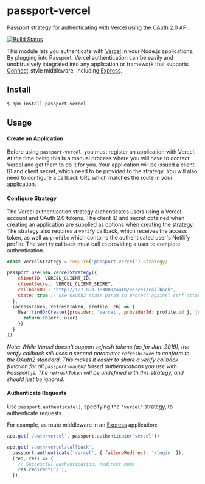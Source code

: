 # passport-vercel
[Passport](http://passportjs.org/) strategy for authenticating with
[Vercel](https://vercel.com/) using the OAuth 2.0 API.
 
[![Build Status](https://travis-ci.com/skogsmaskin/passport-vercel.svg?branch=master)](https://travis-ci.com/skogsmaskin/passport-vercel)

This module lets you authenticate with [Vercel](https://vercel.com/) in your Node.js applications.
By plugging into Passport, Vercel authentication can be easily and
unobtrusively integrated into any application or framework that supports
[Connect](http://www.senchalabs.org/connect/)-style middleware, including
[Express](http://expressjs.com/).


## Install

```bash
$ npm install passport-vercel
```

## Usage

#### Create an Application

Before using `passport-vercel`, you must register an application with Vercel.
At the time being this is a manual process where you will have to contact Vercel and get them to do it for you. Your application will be issued a client ID and client secret, which need to be provided to the strategy. You will also need to configure a callback URL which matches the route in your application.

#### Configure Strategy

The Vercel authentication strategy authenticates users using a Vercel account
and OAuth 2.0 tokens. The client ID and secret obtained when creating an
application are supplied as options when creating the strategy. The strategy
also requires a `verify` callback, which receives the access token, as well as 
`profile` which contains the authenticated user's Netilify profile. 
The `verify` callback must call `cb` providing a user to complete authentication.

```js
const VercelStrategy = require('passport-vercel').Strategy;

passport.use(new VercelStrategy({
    clientID: VERCEL_CLIENT_ID,
    clientSecret: VERCEL_CLIENT_SECRET,
    callbackURL: "http://127.0.0.1:3000/auth/vercel/callback",
    state: true // use OAuth2 state param to protect against csrf attacks (requries express-session)
  },
  (accessToken, refreshToken, profile, cb) => {
    User.findOrCreate({provider: 'vercel', providerId: profile.id }, (err, user) => {
      return cb(err, user)
    })
  }
))
```

*Note: While Vercel doesn't support refresh tokens (as for Jan. 2019),
the verify callback still uses a second parameter `refreshToken` to conform
to the OAuth2 standard. This makes it easier to  share a verify callback function
for all `passport-oauth2` based authentications you use with Passport.js.
The `refreshToken` will be undefined with this strategy, and should just be ignored.*

#### Authenticate Requests

Use `passport.authenticate()`, specifying the `'vercel'` strategy, to
authenticate requests.

For example, as route middleware in an [Express](http://expressjs.com/)
application:

```js
app.get('/auth/vercel', passport.authenticate('vercel'))

app.get('/auth/vercel/callback', 
  passport.authenticate('vercel', { failureRedirect: '/login' }),
  (req, res) => {
    // Successful authentication, redirect home.
    res.redirect('/');
  })
```
